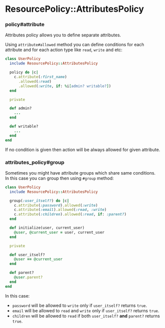 # ResourcePolicy::AttributesPolicy


### policy#attribute

Attributes policy allows you to define separate attributes.

Using `attribute#allowed` method you can define conditions for each attribute and for each action type like `read`, `write` and etc:

```ruby
class UserPolicy
  include ResourcePolicy::AttributesPolicy

  policy do |c|
    c.attribute(:first_name)
      .allowed(:read)
      .allowed(:write, if: %i[admin? writable?])
  end

  private

  def admin?
    ...
  end

  def writable?
    ...
  end
end
```

If no condition is given then action will be always allowed for given attribute.

### attributes_policy#group

Sometimes you might have attribute groups which share same conditions. In this case you can group then using `#group` method:

```ruby
class UserPolicy
  include ResourcePolicy::AttributesPolicy

  group(:user_itself?) do |c|
    c.attribute(:password).allowed(:write)
    c.attribute(:email).allowed(:read, :write)
    c.attribute(:children).allowed(:read, if: :parent?)
  end

  def initialize(user, current_user)
    @user, @current_user = user, current_user
  end

  private

  def user_itself?
    @user == @current_user
  end

  def parent?
    @user.parent?
  end
end
```

In this case:

* `password` will be allowed to `write` only if `user_itself?` returns `true`.
* `email` will be allowed to `read` and `write` only if `user_itself?` returns `true`.
* `children` will be allowed to `read` if both `user_itself?` **and** `parent?` returns `true`.
